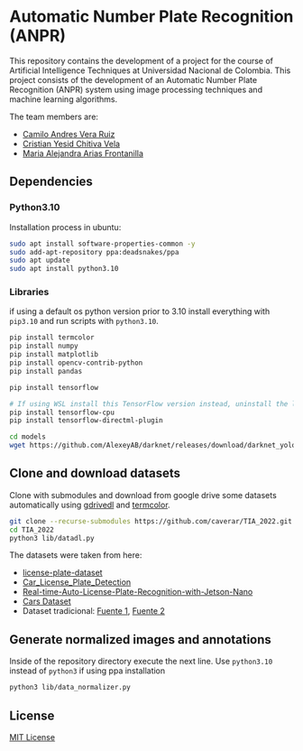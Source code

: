 # Automatic Number Plate Recognition (ANPR)

This repository contains the development of a project for the course of Artificial Intelligence Techniques at Universidad Nacional de Colombia. This project consists of the development of an Automatic Number Plate Recognition (ANPR) system using image processing techniques and machine learning algorithms.

The team members are:

* [Camilo Andres Vera Ruiz](https://github.com/caverar)
* [Cristian Yesid Chitiva Vela](https://github.com/cychitivav)
* [Maria Alejandra Arias Frontanilla](https://github.com/ariasAleia)

## Dependencies

### Python3.10

Installation process in ubuntu:

```bash
sudo apt install software-properties-common -y
sudo add-apt-repository ppa:deadsnakes/ppa
sudo apt update
sudo apt install python3.10
```

### Libraries

if using a default os python version prior to 3.10 install everything with `pip3.10` and run scripts with `python3.10`.

```bash
pip install termcolor
pip install numpy
pip install matplotlib
pip install opencv-contrib-python
pip install pandas

pip install tensorflow

# If using WSL install this TensorFlow version instead, uninstall the last one if already installed
pip install tensorflow-cpu
pip install tensorflow-directml-plugin
```

```bash
cd models
wget https://github.com/AlexeyAB/darknet/releases/download/darknet_yolo_v3_optimal/yolov4.weights
```

## Clone and download datasets

Clone with submodules and download from google drive some datasets automatically using [gdrivedl](https://github.com/matthuisman/gdrivedl) and [termcolor](https://pypi.org/project/termcolor/).

```bash
git clone --recurse-submodules https://github.com/caverar/TIA_2022.git
cd TIA_2022
python3 lib/datadl.py
```

The datasets were taken from here:

* [license-plate-dataset](https://github.com/RobertLucian/license-plate-dataset)
* [Car_License_Plate_Detection](https://www.kaggle.com/datasets/andrewmvd/car-plate-detection)
* [Real-time-Auto-License-Plate-Recognition-with-Jetson-Nano](https://github.com/winter2897/Real-time-Auto-License-Plate-Recognition-with-Jetson-Nano)
* [Cars Dataset](http://ai.stanford.edu/~jkrause/cars/car_dataset.html)
* Dataset tradicional: [Fuente 1](https://www.autocosmos.com.co/auto/usado?pidx=2), [Fuente 2](https://github.com/santifiorino/license_plate_recognizer/tree/master/imgs)

## Generate normalized images and annotations

Inside of the repository directory execute the next line. Use `python3.10` instead of `python3` if using ppa installation

```bash
python3 lib/data_normalizer.py
```

## License

[MIT License](LICENSE)
